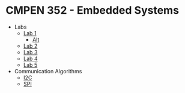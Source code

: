 # CMPEN 352 - Embedded Systems

- Labs
  - [Lab 1](./src/Lab01.X/)
    - [Alt](./src/Lab%201%20-%20Getting%20Started.X/)
  - [Lab 2](./src/Lab02.X/)
  - [Lab 3](./src/Lab03.X/)
  - [Lab 4](./src/Lab04.X/)
  - [Lab 5](./src/Lab05.X/)
- Communication Algorithms
  - [I2C](./src/I2C_Slave.X/)
  - [SPI](./src/SPI.X/)